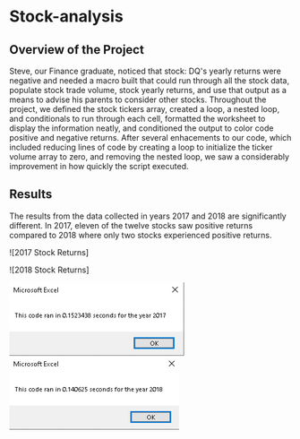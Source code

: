 # Stock-analysis

## Overview of the Project

Steve, our Finance graduate, noticed that stock: DQ's yearly returns were negative and needed a macro built that could run through all the stock data, populate stock trade volume, stock yearly returns, and use that output as a means to advise his parents to consider other stocks. Throughout the project, we defined the stock tickers array, created a loop, a nested loop, and conditionals to run through each cell, formatted the worksheet to display the information neatly, and conditioned the output to color code positive and negative returns. After several enhacements to our code, which included reducing lines of code by creating a loop to initialize the ticker volume array to zero, and removing the nested loop, we saw a considerably improvement in how quickly the script executed.

## Results

The results from the data collected in years 2017 and 2018 are significantly different. In 2017, eleven of the twelve stocks saw positive returns compared to 2018 where only two stocks experienced positive returns.

![2017 Stock Returns]

![2018 Stock Returns]



![2017 Script Execution](https://github.com/carolinaroca007/Stock-analysis/blob/master/Resources/VBA_Challenge_2017.png)
![2018 Script Execution](https://github.com/carolinaroca007/Stock-analysis/blob/master/Resources/VBA_Challenge_2018.png)


